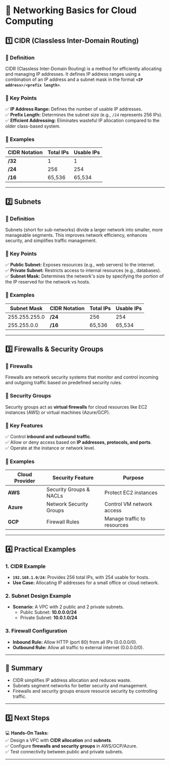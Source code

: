 # 📌 Networking Basics for Cloud Computing

## **1️⃣ CIDR (Classless Inter-Domain Routing)**
### 📌 Definition
CIDR (Classless Inter-Domain Routing) is a method for efficiently allocating and managing IP addresses. It defines IP address ranges using a combination of an IP address and a subnet mask in the format **`<IP address>/<prefix length>`**.

### 📌 Key Points
✅ **IP Address Range:** Defines the number of usable IP addresses.  
✅ **Prefix Length:** Determines the subnet size (e.g., `/24` represents 256 IPs).  
✅ **Efficient Addressing:** Eliminates wasteful IP allocation compared to the older class-based system.  

### 📌 Examples
| CIDR Notation | Total IPs | Usable IPs |
|---------------|-----------|------------|
| **/32**       | 1         | 1          |
| **/24**       | 256       | 254        |
| **/16**       | 65,536    | 65,534     |

---

## **2️⃣ Subnets**
### 📌 Definition
Subnets (short for sub-networks) divide a larger network into smaller, more manageable segments. This improves network efficiency, enhances security, and simplifies traffic management.

### 📌 Key Points
✅ **Public Subnet:** Exposes resources (e.g., web servers) to the internet.  
✅ **Private Subnet:** Restricts access to internal resources (e.g., databases).  
✅ **Subnet Mask:** Determines the network's size by specifying the portion of the IP reserved for the network vs hosts.

### 📌 Examples
| Subnet Mask | CIDR Notation | Total IPs | Usable IPs |
|-------------|---------------|-----------|------------|
| 255.255.255.0 | **/24**       | 256       | 254        |
| 255.255.0.0   | **/16**       | 65,536    | 65,534     |

---

## **3️⃣ Firewalls & Security Groups**
### 📌 Firewalls
Firewalls are network security systems that monitor and control incoming and outgoing traffic based on predefined security rules.

### 📌 Security Groups
Security groups act as **virtual firewalls** for cloud resources like EC2 instances (AWS) or virtual machines (Azure/GCP).

### 📌 Key Features
✅ Control **inbound and outbound traffic**.  
✅ Allow or deny access based on **IP addresses, protocols, and ports**.  
✅ Operate at the instance or network level.

### 📌 Examples
| Cloud Provider | Security Feature            | Purpose                      |
|----------------|-----------------------------|------------------------------|
| **AWS**        | Security Groups & NACLs    | Protect EC2 instances        |
| **Azure**      | Network Security Groups     | Control VM network access    |
| **GCP**        | Firewall Rules             | Manage traffic to resources  |

---

## **4️⃣ Practical Examples**
### **1. CIDR Example**
- **`192.168.1.0/24`:** Provides 256 total IPs, with 254 usable for hosts.  
- **Use Case:** Allocating IP addresses for a small office or cloud network.

### **2. Subnet Design Example**
- **Scenario:** A VPC with 2 public and 2 private subnets.  
  - Public Subnet: **10.0.0.0/24**  
  - Private Subnet: **10.0.1.0/24**

### **3. Firewall Configuration**
- **Inbound Rule:** Allow HTTP (port 80) from all IPs (0.0.0.0/0).  
- **Outbound Rule:** Allow all traffic to external internet (0.0.0.0/0).

---

## 🚀 Summary
- CIDR simplifies IP address allocation and reduces waste.  
- Subnets segment networks for better security and management.  
- Firewalls and security groups ensure resource security by controlling traffic.  

---

## **5️⃣ Next Steps**
💻 **Hands-On Tasks:**  
✅ Design a VPC with **CIDR allocation** and **subnets**.  
✅ Configure **firewalls and security groups** in AWS/GCP/Azure.  
✅ Test connectivity between public and private subnets.

---
